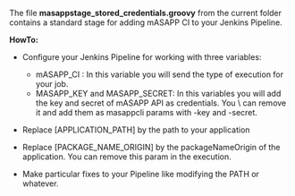 The file **masappstage_stored_credentials.groovy** from the current folder contains a standard stage for adding mASAPP CI
to your Jenkins Pipeline.

**HowTo:**


* Configure your Jenkins Pipeline for working with three variables:

    * mASAPP_CI : In this variable you will send the type of execution for your job.
    * MASAPP_KEY and MASAPP_SECRET: In this variables you will add the key and secret of mASAPP API as credentials. You \ 
      can remove it and add them as masappcli params with -key and -secret.
    
* Replace [APPLICATION_PATH] by the path to your application
* Replace [PACKAGE_NAME_ORIGIN] by the packageNameOrigin of the application. You can remove this param in the execution.
* Make particular fixes to your Pipeline like modifying the PATH or whatever.